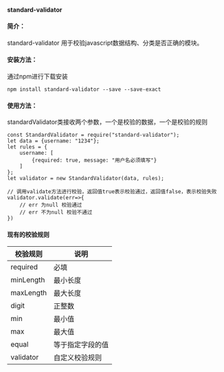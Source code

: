 #### standard-validator

#### 简介：
standard-validator 用于校验javascript数据结构、分类是否正确的模块。

#### 安装方法：
通过npm进行下载安装
```$xslt
npm install standard-validator --save --save-exact
```

#### 使用方法：
standardValidator类接收两个参数，一个是校验的数据，一个是校验的规则
```$xslt
const StandardValidator = require("standard-validator");
let data = {username: "1234"};
let rules = {
    username: [
        {required: true, message: "用户名必须填写"}
    ]
};
let validator = new StandardValidator(data, rules);

// 调用validate方法进行校验，返回值true表示校验通过，返回值false，表示校验失败
validator.validate(err=>{
    // err 为null 校验通过
    // err 不为null 校验不通过
})
```

#### 现有的校验规则
| 校验规则 | 说明 |
| ---     | ---  |
| required | 必填 |
| minLength | 最小长度 |
| maxLength | 最大长度 |
| digit | 正整数 |
| min  | 最小值 |
| max  | 最大值 |
| equal | 等于指定字段的值 |
| validator | 自定义校验规则 |